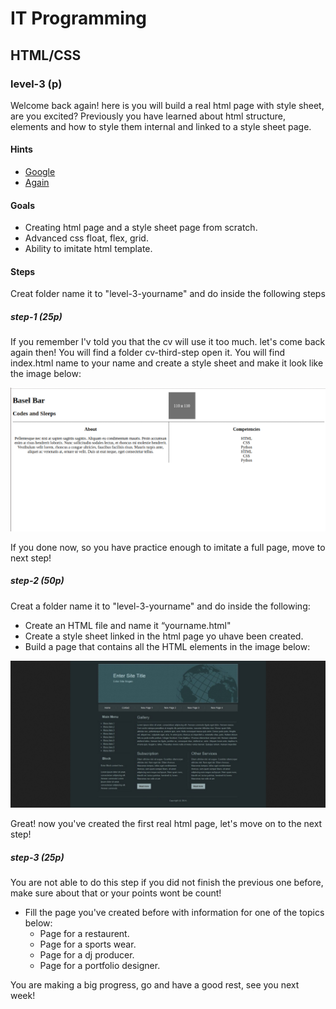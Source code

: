 # IT Programming

## HTML/CSS

### level-3 (p)

Welcome back again! here is you will build a real html page with style sheet, are you excited?
Previously you have learned about html structure, elements and how to style them internal and linked to a style sheet page.



#### Hints
- [Google](https://www.google.com)
- [Again](https://www.google.com)

#### Goals
- Creating html page and a style sheet page from scratch.
- Advanced css float, flex, grid.
- Ability to imitate html template.

#### Steps
Creat folder name it to "level-3-yourname" and do inside the following steps 

##### step-1 (25p)

If you remember I'v told you that the cv will use it too much.
let's come back again then!
You will find a folder cv-third-step open it.
You will find index.html name to your name and create a style sheet and make it look like the image below:

![image](./images/template1.png)

If you done now, so you have practice enough to imitate a full page, move to next step!


##### step-2 (50p)

Creat a folder name it to "level-3-yourname" and do inside the following: 
- Create an HTML file and name it “yourname.html"
- Create a style sheet linked in the html page yo uhave been created.
- Build a page that contains all the HTML elements in the image below:

![image](./images/imatation.png)

Great! now you've created the first real html page, let's move on to the next step! 

##### step-3 (25p)

You are not able to do this step if you did not finish the previous one before, make sure about that or your points wont be count!
- Fill the page you've created before with information for one of the topics below:
    - Page for a restaurent.
    - Page for a sports wear.
    - Page for a dj producer.
    - Page for a portfolio designer.


You are making a big progress, go and have a good rest, see you next week!
